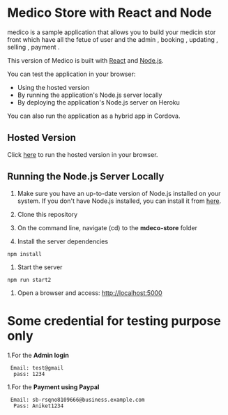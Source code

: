 

# Medico Store with React and Node

medico is a sample application that allows you to build your medicin stor front which have all the fetue of user and the admin ,
booking , updating , selling , payment .

This version of Medico is built with [React](http://facebook.github.io/react/) and [Node.js]().



You can test the application in your browser:
- Using the hosted version
- By running the application's Node.js server locally
- By deploying the application's Node.js server on Heroku

You can also run the application as a hybrid app in Cordova.

## Hosted Version

Click [here](https://medico-store.azurewebsites.net/) to run the hosted version in your browser.

## Running the Node.js Server Locally

1. Make sure you have an up-to-date version of Node.js installed on your system. If you don't have Node.js installed, you can install it from [here](http://nodejs.org/).

1. Clone this repository

1. On the command line, navigate (cd) to the **mdeco-store** folder

1. Install the server dependencies

  ```
  npm install
  ```

1. Start the server

  ```
  npm run start2
  
  ```

1. Open a browser and access: [http://localhost:5000](http://localhost:5050)


# Some credential for testing purpose only

1.For the **Admin login**
 ```
  Email: test@gmail
   pass: 1234 
  ```
1.For the **Payment using Paypal**
 ```
  Email: sb-rsqno8109666@business.example.com
   Pass: Aniket1234
  ```

  
